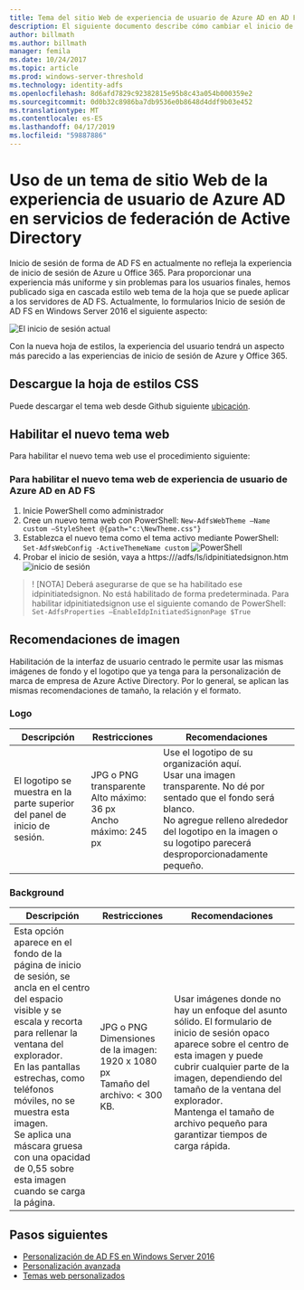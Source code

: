 ```yaml
---
title: Tema del sitio Web de experiencia de usuario de Azure AD en AD FS
description: El siguiente documento describe cómo cambiar el inicio de sesión de formularios de AD FS para que se parezca a la experiencia de usuario de Azure AD.
author: billmath
ms.author: billmath
manager: femila
ms.date: 10/24/2017
ms.topic: article
ms.prod: windows-server-threshold
ms.technology: identity-adfs
ms.openlocfilehash: 8d6afd7829c92382815e95b8c43a054b000359e2
ms.sourcegitcommit: 0d0b32c8986ba7db9536e0b8648d4ddf9b03e452
ms.translationtype: MT
ms.contentlocale: es-ES
ms.lasthandoff: 04/17/2019
ms.locfileid: "59887886"
---
```

# <a name="using-an-azure-ad-ux-web-theme-in-active-directory-federation-services"></a>Uso de un tema de sitio Web de la experiencia de usuario de Azure AD en servicios de federación de Active Directory
Inicio de sesión de forma de AD FS en actualmente no refleja la experiencia de inicio de sesión de Azure u Office 365.  Para proporcionar una experiencia más uniforme y sin problemas para los usuarios finales, hemos publicado siga en cascada estilo web tema de la hoja que se puede aplicar a los servidores de AD FS.  Actualmente, lo formularios Inicio de sesión de AD FS en Windows Server 2016 el siguiente aspecto:

![El inicio de sesión actual](media/Azure-UX-Web-Theme-in-AD-FS/one.png)


Con la nueva hoja de estilos, la experiencia del usuario tendrá un aspecto más parecido a las experiencias de inicio de sesión de Azure y Office 365.

## <a name="download-the-css-style-sheet"></a>Descargue la hoja de estilos CSS
Puede descargar el tema web desde Github siguiente [ubicación](https://github.com/Microsoft/adfsWebCustomization/tree/master/centeredUi).


## <a name="enabling-the-new-web-theme"></a>Habilitar el nuevo tema web
Para habilitar el nuevo tema web use el procedimiento siguiente:

### <a name="to-enable-the-new-azure-ad-ux-web-theme-in-ad-fs"></a>Para habilitar el nuevo tema web de experiencia de usuario de Azure AD en AD FS
1.  Inicie PowerShell como administrador
2.  Cree un nuevo tema web con PowerShell:  `New-AdfsWebTheme –Name custom –StyleSheet @{path="c:\NewTheme.css"}`
3.  Establezca el nuevo tema como el tema activo mediante PowerShell:  `Set-AdfsWebConfig -ActiveThemeName custom`
![PowerShell](media/Azure-UX-Web-Theme-in-AD-FS/two.png)
4.  Probar el inicio de sesión, vaya a https://<AD FS name.domain>/adfs/ls/idpinitiatedsignon.htm ![inicio de sesión](media/Azure-UX-Web-Theme-in-AD-FS/three.png)

> ! [NOTA] Deberá asegurarse de que se ha habilitado ese idpinitiatedsignon.  No está habilitado de forma predeterminada.  Para habilitar idpinitiatedsignon use el siguiente comando de PowerShell:  `Set-AdfsProperties –EnableIdpInitiatedSignonPage $True`

## <a name="image-recommendations"></a>Recomendaciones de imagen
Habilitación de la interfaz de usuario centrado le permite usar las mismas imágenes de fondo y el logotipo que ya tenga para la personalización de marca de empresa de Azure Active Directory. Por lo general, se aplican las mismas recomendaciones de tamaño, la relación y el formato.

### <a name="logo"></a>Logo
Descripción | Restricciones | Recomendaciones
------- | ------- | ----------
El logotipo se muestra en la parte superior del panel de inicio de sesión. | JPG o PNG transparente<br>Alto máximo: 36 px<br>Ancho máximo: 245 px | Use el logotipo de su organización aquí.<br>Usar una imagen transparente. No dé por sentado que el fondo será blanco.<br>No agregue relleno alrededor del logotipo en la imagen o su logotipo parecerá desproporcionadamente pequeño.

### <a name="background"></a>Background
Descripción | Restricciones | Recomendaciones
------- | ------- | ----------
Esta opción aparece en el fondo de la página de inicio de sesión, se ancla en el centro del espacio visible y se escala y recorta para rellenar la ventana del explorador.    <br>En las pantallas estrechas, como teléfonos móviles, no se muestra esta imagen.<br>Se aplica una máscara gruesa con una opacidad de 0,55 sobre esta imagen cuando se carga la página. | JPG o PNG<br>Dimensiones de la imagen: 1920 x 1080 px<br>Tamaño del archivo: &lt; 300 KB. | <br>Usar imágenes donde no hay un enfoque del asunto sólido. El formulario de inicio de sesión opaco aparece sobre el centro de esta imagen y puede cubrir cualquier parte de la imagen, dependiendo del tamaño de la ventana del explorador.<br>Mantenga el tamaño de archivo pequeño para garantizar tiempos de carga rápida.

## <a name="next-steps"></a>Pasos siguientes
- [Personalización de AD FS en Windows Server 2016](AD-FS-Customization-in-Windows-Server-2016.md)
- [Personalización avanzada](Advanced-Customization-of-AD-FS-Sign-in-Pages.md)
- [Temas web personalizados](Custom-Web-Themes-in-AD-FS.md)
